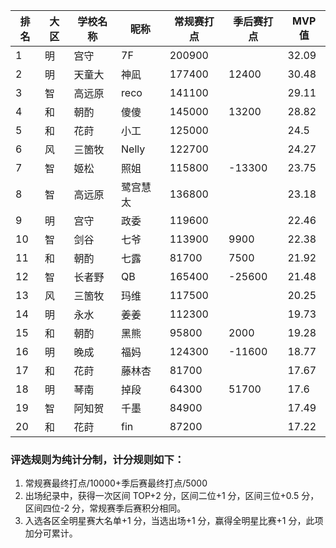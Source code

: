 | 排名 | 大区 | 学校名称 | 昵称     | 常规赛打点| 季后赛打点 | MVP值 |
| ---- | ---- | -------- | -------- | ------ |------ |----- |
|	1	|	明	|	宫守	|	7F	|	200900	|		|	32.09	|
|	2	|	明	|	天童大	|	神凪	|	177400	|	12400	|	30.48	|
|	3	|	智	|	高远原	|	reco	|	141100	|		|	29.11	|
|	4	|	和	|	朝酌	|	傻傻	|	145000	|	13200	|	28.82	|
|	5	|	和	|	花莳	|	小工	|	125000	|		|	24.5	|
|	6	|	风	|	三箇牧	|	Nelly	|	122700	|		|	24.27	|
|	7	|	智	|	姬松	|	照姐	|	115800	|	-13300	|	23.75	|
|	8	|	智	|	高远原	|	鹭宫慧太	|	136800	|		|	23.18	|
|	9	|	明	|	宫守	|	政委	|	119600	|		|	22.46	|
|	10	|	智	|	剑谷	|	七爷	|	113900	|	9900	|	22.38	|
|	11	|	和	|	朝酌	|	七露	|	81700	|	7500	|	21.92	|
|	12	|	智	|	长者野	|	QB	|	165400	|	-25600	|	21.48	|
|	13	|	风	|	三箇牧	|	玛维	|	117500	|		|	20.25	|
|	14	|	明	|	永水	|	姜姜	|	112300	|		|	19.73	|
|	15	|	和	|	朝酌	|	黑熊	|	95800	|	2000	|	19.28	|
|	16	|	明	|	晚成	|	福妈	|	124300	|	-11600	|	18.77	|
|	17	|	和	|	花莳	|	藤林杏	|	81700	|		|	17.67	|
|	18	|	明	|	琴南	|	掉段	|	64300	|	51700	|	17.6	|
|	19	|	智	|	阿知贺	|	千墨	|	84900	|		|	17.49	|
|	20	|	和	|	花莳	|	fin	|	87200	|		|	17.22	|


### 评选规则为纯计分制，计分规则如下：
1. 常规赛最终打点/10000+季后赛最终打点/5000
2. 出场纪录中，获得一次区间 TOP+2 分，区间二位+1 分，区间三位+0.5 分，区间四位-2 分，常规赛季后赛积分相同。
3. 入选各区全明星赛大名单+1 分，当选出场+1 分，赢得全明星比赛+1 分，此项加分可累计。

